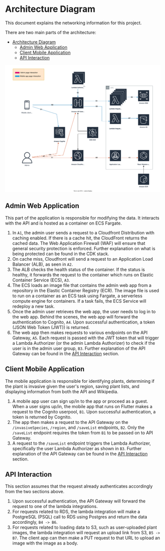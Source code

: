 # Architecture Diagram 
This document explains the networking information for this project.

There are two main parts of the architecture: 
- [Architecture Diagram](#architecture-diagram)
  - [Admin Web Application](#admin-web-application)
  - [Client Mobile Application](#client-mobile-application)
  - [API Interaction](#api-interaction)

![Archnitecture Diagram](./images/networkDiagram/architecture_diagram.svg)

## Admin Web Application
This part of the application is responsible for modifying the data. It interacts with the API and is hosted as a container on ECS Fargate.
1. In `A1`, the admin user sends a request to a Cloudfront Distribution with caching enabled. If there is a cache hit, the CloudFront returns the cached data. The Web Application Firewall (WAF) will ensure that general security protection is enforced. Further explanation on what is being protected can be found in the CDK stack.
2. On cache miss, Cloudfront will send a request to an Application Load Balancer (ALB), as seen in `A2`.
3. The ALB checks the health status of the container. If the status is healthy, it forwards the request to the container which runs on Elastic Container Service (ECS), `A3`.
4. The ECS loads an image file that contains the admin web app from a repository in the Elastic Container Registry (ECR). The image file is used to run on a container as an ECS task using Fargate, a serverless compute engine for containers. If a task fails, the ECS Service will redeploy a new task.
5. Once the admin user retrieves the web app, the user needs to log in to the web app. Behind the scenes, the web app will forward the authentication to Cognito, `A4`. Upon successful authentication, a token (JSON Web Token (JWT)) is returned.
6. The web app then makes requests to various endpoints on the API Gateway, `A5`. Each request is passed with the JWT token that will trigger a Lambda Authorizer (or the admin Lambda Authorizer) to check if the user is in the admin user group, `B3`. Further explanation of the API Gateway can be found in the [API Interaction](#api-interaction) section.

## Client Mobile Application
The mobile application is responsible for identifying plants, determining if the plant is invasive given the user's region, saving plant lists, and displaying information from both the API and Wikipedia. 

1. A mobile app user can sign up/in to the app or proceed as a guest. When a user signs up/in, the mobile app that runs on Flutter makes a request to the Cognito userpool, `B1`. Upon successful authentication, a token is returned by Cognito.
2. The app then makes a request to the API Gateway on the `/invasiveSpecies`, `/region`, and `/saveList` endpoints, `B2`. Only the  `/saveList` endpoint requires the token from  `B1` to be passed on to API Gateway.
3. A request to the `/saveList` endpoint triggers the Lambda Authorizer, specifically the user Lambda Authorizer as shown in `B3`. Further explanation of the API Gateway can be found in the [API Interaction](#api-interaction) section.

## API Interaction
This section assumes that the request already authenticates accordingly from the two sections above.
1. Upon successful authentication, the API Gateway will forward the request to one of the lambda integrations.
2. For requests related to RDS, the lambda integration will make a PostgreSQL (PSQL) call to RDS using Postgres and return the data accordingly, `B4 -> B6`.
3. For requests related to loading data to S3, such as user-uploaded plant images, the lambda integration will request an upload link from S3, `B5 -> B7`. The client app can then make a PUT request to that URL to upload an image with the image as a body.
